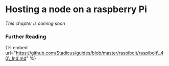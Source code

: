 # Hosting a node on a raspberry Pi

_This chapter is coming soon_

### Further Reading

{% embed url="https://github.com/Stadicus/guides/blob/master/raspibolt/raspibolt\_40\_lnd.md" %}



